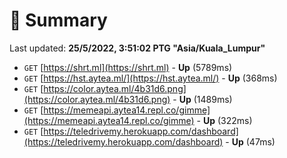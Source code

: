 # 📖 Summary
Last updated: **25/5/2022, 3:51:02 PTG "Asia/Kuala_Lumpur"**

- `GET` [https://shrt.ml](https://shrt.ml) - **Up** (5789ms)
- `GET` [https://hst.aytea.ml/](https://hst.aytea.ml/) - **Up** (368ms)
- `GET` [https://color.aytea.ml/4b31d6.png](https://color.aytea.ml/4b31d6.png) - **Up** (1489ms)
- `GET` [https://memeapi.aytea14.repl.co/gimme](https://memeapi.aytea14.repl.co/gimme) - **Up** (322ms)
- `GET` [https://teledrivemy.herokuapp.com/dashboard](https://teledrivemy.herokuapp.com/dashboard) - **Up** (47ms)
